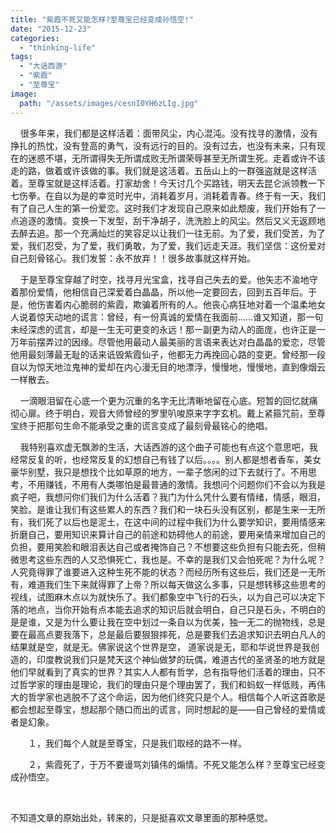 ```yaml
---
title: "紫霞不死又能怎样?至尊宝已经变成孙悟空!"
date: "2015-12-23"
categories: 
  - "thinking-life"
tags: 
  - "大话西游"
  - "紫霞"
  - "至尊宝"
image:
  path: "/assets/images/cesnI0YH6zLIg.jpg"
---
```


    很多年来，我们都是这样活着：面带风尘，内心混沌。没有找寻的激情，没有挣扎的热忱，没有登高的勇气，没有远行的目的。没有过去，也没有未来，只有现在的迷惑不堪，无所谓得失无所谓成败无所谓荣辱甚至无所谓生死。走着或许不该走的路，做着或许该做的事。我们就是这活着。五岳山上的一群强盗就是这样活着。至尊宝就是这样活着。打家劫舍！今天讨几个买路钱，明天去昆仑派领教一下七伤拳。在自以为是的幸览时光中，消耗着岁月，消耗着青春。终于有一天，我们有了自己人生的第一份爱恋。这时我们才发现自己原来如此颓废，我们开始有了一点追逐的激情。变换一下发型，刮干净胡子，洗洗脸上的风尘。然后又义无返顾地去醉去追。那一个充满灿烂的笑容足以让我们一往无前。为了爱，我们受苦，为了爱，我们忍受，为了爱，我们勇敢，为了爱，我们远走天涯。我们坚信：这份爱对自己刻骨铭心。我们发誓：永不放弃！！很多故事就这样开始。

    于是至尊宝穿越了时空，找寻月光宝盒，找寻自己失去的爱。他矢志不渝地守着那份爱情，他相信自己深爱着白晶晶，所以他—定要回去，回到五百年后。于是，他伤害着内心脆弱的紫霞，欺骗着所有的人。他丧心病狂地对着一个温柔地女人说着惊天动地的谎言：曾经，有一份真诚的爱情在我面前……谁又知道，那一句未经深虑的谎言，却是一生无可更变的永远！那一副更为动人的面庞，也许正是一万年前摆弄过的因缘。尽管他用最动人最美丽的言语来表达对白晶晶的爱恋，尽管他用最刻薄最无耻的话来诋毁紫霞仙子，他都无力再挽回心路的变更。曾经那一段自以为惊天地泣鬼神的爱却在内心漫无目的地漂浮，慢慢地，慢慢地，直到像烟云一样散去。

    一滴眼泪留在心底一个更为沉重的名字无比清晰地留在心底。短暂的回忆就痛彻心扉。终于明白，观音大师曾经的罗里叭唆原来字字玄机。戴上紧箍咒前，至尊宝终于把那句生命不能承受之重的谎言变成了最刻骨最铭心的绝唱。

    我特别喜欢虚无飘渺的生活，大话西游的这个曲子可能也有点这个意思吧，我经常反复的听，也经常反复的幻想自己有钱了以后。。。。别人都是想者香车，美女豪华别墅，我只是想找个比如草原的地方，一辈子悠闲的过下去就行了。不用思考，不用赚钱，不用有人类哪怕是最普通的激情。我想问个问题你们不会以为我是疯子吧，我想问你们我们为什么活着？我门为什么凭什么要有情绪，情感，眼泪，笑脸。是谁让我们有这些累人的东西？我们和一块石头没有区别，都是生来一无所有，我们死了以后也是泥土，在这中间的过程中我们为什么要学知识，要用情感来折磨自己，要用知识来算计自己的前途和妨碍他人的前途，要用亲情来增加自己的负担，要用笑脸和眼泪表达自己或者掩饰自己？不想要这些负担有只能去死，但稍微思考这些东西的人又恐惧死亡，我也是。不幸的是我们又会怕死呢？为什么呢？人究竟得罪了谁要进入这种生死不能的状态？而经历所有这些后，我们还是一无所有，难道我们生下来就得罪了上帝？所以每天做这么多事，只是想转移这些思考的视线，试图麻木点以为就快乐了。我们都象空中飞行的石头，以为自己可以决定下落的地点，当你开始有点本能去追求的知识后就会明白，自己只是石头，不明白的是是谁，又是为什么要让我在空中划过一条自以为优美，独一无二的抛物线，总是要在最高点要我落下，总是最后要狠狠摔死，总是要我们去追求知识去明白凡人的结果就是空，就是无。佛家说这个世界是空， 道家说是无，耶和华说世界是我创造的，印度教说我们只是梵天这个神仙做梦的玩偶，难道古代的圣贤圣的地方就是他们早就看到了真实的世界？其实人人都有哲学，总有指导他们活着的理由，只不过哲学家的理由是理论，我们的理由只是个理由罢了，我们和蚂蚁一样低贱，再伟大的哲学家也逃脱不了这个命运，因为他们终究只是个人。相信每个人听这首歌是都会想起至尊宝，想起那个随口而出的谎言，同时想起的是——自己曾经的爱情或者是幻象。

　　１，我们每个人就是至尊宝，只是我们取经的路不一样。

　　２，紫霞死了，于万不要谩骂刘镇伟的煽情。不死又能怎么样？至尊宝已经变成孙悟空。

 

不知道文章的原始出处，转来的，只是挺喜欢文章里面的那种感觉。
